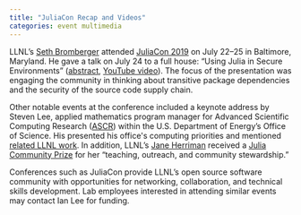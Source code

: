 ```yaml
---
title: "JuliaCon Recap and Videos"
categories: event multimedia
---
```


LLNL’s [Seth Bromberger](https://github.com/orgs/LLNL/people/sbromberger) attended [JuliaCon 2019](https://juliacon.org) on July 22–25 in Baltimore, Maryland. He gave a talk on July 24 to a full house: “Using Julia in Secure Environments” ([abstract](https://pretalx.com/juliacon2019/talk/JANJFM/), [YouTube video](https://youtu.be/o8UBszD_zn4)). The focus of the presentation was engaging the community in thinking about transitive package dependencies and the security of the source code supply chain.

Other notable events at the conference included a keynote address by Steven Lee, applied mathematics program manager for Advanced Scientific Computing Research ([ASCR](https://www.energy.gov/science/ascr/advanced-scientific-computing-research)) within the U.S. Department of Energy’s Office of Science. His presented his office's computing priorities and mentioned [related LLNL work](https://youtu.be/MF6K5ihilZc). In addition, LLNL’s [Jane Herriman](https://github.com/xorJane/Excelling-at-Julia-Basics-and-Beyond) received a [Julia Community Prize](https://juliacon.org/2019/prize.html) for her “teaching, outreach, and community stewardship.”

Conferences such as JuliaCon provide LLNL’s open source software community with opportunities for networking, collaboration, and technical skills development. Lab employees interested in attending similar events may contact Ian Lee for funding.
